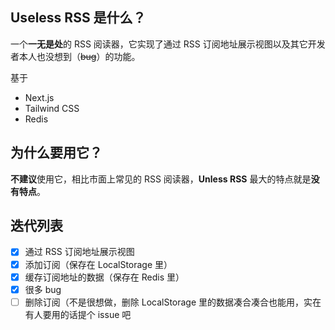 ## Useless RSS 是什么？

一个**一无是处**的 RSS 阅读器，它实现了通过 RSS 订阅地址展示视图以及其它开发者本人也没想到（~~bug~~）的功能。

基于
- Next.js
- Tailwind CSS
- Redis

## 为什么要用它？
**不建议**使用它，相比市面上常见的 RSS 阅读器，**Unless RSS** 最大的特点就是**没有特点**。
## 迭代列表

- [x] 通过 RSS 订阅地址展示视图
- [x] 添加订阅（保存在 LocalStorage 里）
- [x] 缓存订阅地址的数据（保存在 Redis 里）
- [x] 很多 bug
- [ ] 删除订阅（不是很想做，删除 LocalStorage 里的数据凑合凑合也能用，实在有人要用的话提个 issue 吧
